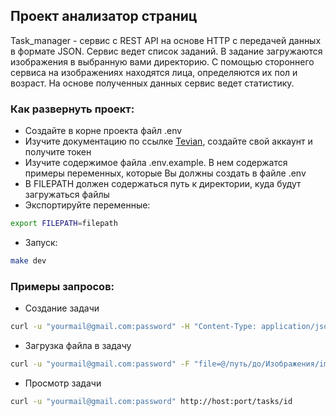 ## Проект анализатор страниц
Task_manager - сервис с REST API на основе HTTP с передачей данных в формате
JSON. Сервис ведет список заданий. В задание загружаются изображения в выбранную вами директорию. С помощью стороннего сервиса на изображениях находятся лица,
определяются их пол и возраст. На основе полученных данных сервис ведет статистику.

### Как развернуть проект:
- Создайте в корне проекта файл .env
- Изучите документацию по ссылке [Tevian](https://docs.facecloud.tevian.ru/), создайте свой аккаунт и получите токен
- Изучите содержимое файла .env.example. В нем содержатся примеры переменных, которые Вы должны создать в файле .env
- В FILEPATH должен содержаться путь к директории, куда будут загружаться файлы
- Экспортируйте переменные:
```bash
export FILEPATH=filepath
```
- Запуск:
```bash
make dev
```

### Примеры запросов:
- Создание задачи
```bash
curl -u "yourmail@gmail.com:password" -H "Content-Type: application/json" -X POST -d '{"title": "task_name"}' http://hostname:port/tasks
```
- Загрузка файла в задачу
```bash
curl -u "yourmail@gmail.com:password" -F "file=@/путь/до/Изображения/image.jpg" -F "task_id={task_id}" http://host:port/images
```
- Просмотр задачи
```bash
curl -u "yourmail@gmail.com:password" http://host:port/tasks/id
```